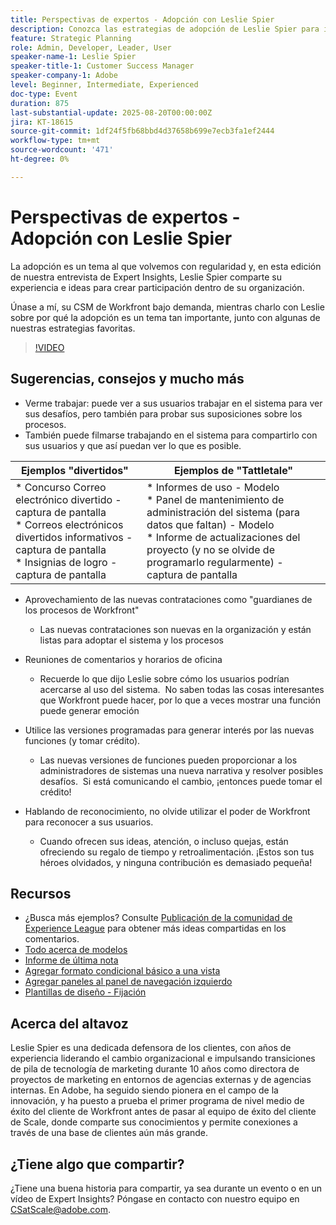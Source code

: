 ```yaml
---
title: Perspectivas de expertos - Adopción con Leslie Spier
description: Conozca las estrategias de adopción de Leslie Spier para impulsar la participación de Workfront, mejorar los procesos y reconocer las contribuciones de los usuarios.
feature: Strategic Planning
role: Admin, Developer, Leader, User
speaker-name-1: Leslie Spier
speaker-title-1: Customer Success Manager
speaker-company-1: Adobe
level: Beginner, Intermediate, Experienced
doc-type: Event
duration: 875
last-substantial-update: 2025-08-20T00:00:00Z
jira: KT-18615
source-git-commit: 1df24f5fb68bbd4d37658b699e7ecb3fa1ef2444
workflow-type: tm+mt
source-wordcount: '471'
ht-degree: 0%

---
```



# Perspectivas de expertos - Adopción con Leslie Spier

La adopción es un tema al que volvemos con regularidad y, en esta edición de nuestra entrevista de Expert Insights, Leslie Spier comparte su experiencia e ideas para crear participación dentro de su organización.

Únase a mí, su CSM de Workfront bajo demanda, mientras charlo con Leslie sobre por qué la adopción es un tema tan importante, junto con algunas de nuestras estrategias favoritas.

>[!VIDEO](https://video.tv.adobe.com/v/3469893/?learn=on&enablevpops)

## Sugerencias, consejos y mucho más

* Verme trabajar: puede ver a sus usuarios trabajar en el sistema para ver sus desafíos, pero también para probar sus suposiciones sobre los procesos. 
* También puede filmarse trabajando en el sistema para compartirlo con sus usuarios y que así puedan ver lo que es posible. 


| Ejemplos &quot;divertidos&quot;  | Ejemplos de &quot;Tattletale&quot; |
|---|---|
| * Concurso Correo electrónico divertido - captura de pantalla <br> * Correos electrónicos divertidos informativos - captura de pantalla <br> * Insignias de logro - captura de pantalla  | * Informes de uso - Modelo <br> * Panel de mantenimiento de administración del sistema (para datos que faltan) - Modelo <br> * Informe de actualizaciones del proyecto (y no se olvide de programarlo regularmente) - captura de pantalla |


* Aprovechamiento de las nuevas contrataciones como &quot;guardianes de los procesos de Workfront&quot; 
   * Las nuevas contrataciones son nuevas en la organización y están listas para adoptar el sistema y los procesos 

* Reuniones de comentarios y horarios de oficina 
   * Recuerde lo que dijo Leslie sobre cómo los usuarios podrían acercarse al uso del sistema.  No saben todas las cosas interesantes que Workfront puede hacer, por lo que a veces mostrar una función puede generar emoción 

* Utilice las versiones programadas para generar interés por las nuevas funciones (y tomar crédito). 
   * Las nuevas versiones de funciones pueden proporcionar a los administradores de sistemas una nueva narrativa y resolver posibles desafíos.  Si está comunicando el cambio, ¡entonces puede tomar el crédito! 

* Hablando de reconocimiento, no olvide utilizar el poder de Workfront para reconocer a sus usuarios. 
   * Cuando ofrecen sus ideas, atención, o incluso quejas, están ofreciendo su regalo de tiempo y retroalimentación. ¡Estos son tus héroes olvidados, y ninguna contribución es demasiado pequeña!  

## Recursos

* ¿Busca más ejemplos? Consulte [Publicación de la comunidad de Experience League](https://experienceleaguecommunities.adobe.com/t5/workfront-discussions/video-august-2023-workfront-expert-insights-adoption-with-leslie/td-p/613314?profile.language=es) para obtener más ideas compartidas en los comentarios.
* [Todo acerca de modelos](https://experienceleague.adobe.com/docs/workfront/using/administration-and-setup/blueprints/blueprints.html?lang=es)
* [Informe de última nota](https://experienceleague.adobe.com/docs/workfront/using/basics/update-work-items-view-updates/view-all-updates-in-a-report.html?lang=es)
* [Agregar formato condicional básico a una vista](https://experienceleague.adobe.com/docs/workfront-learn/tutorials-workfront/reporting/basic-reporting/add-basic-conditional-formatting-to-a-view.html?lang=es)
* [Agregar paneles al panel de navegación izquierdo](https://experienceleague.adobe.com/docs/workfront/using/basics/navigate/simplified-left-navigation.html?lang=es)
* [Plantillas de diseño - Fijación](https://experienceleague.adobe.com/docs/workfront/using/administration-and-setup/customize/layout-templates/customize-pinned-pages.html?lang=es)

## Acerca del altavoz

Leslie Spier es una dedicada defensora de los clientes, con años de experiencia liderando el cambio organizacional e impulsando transiciones de pila de tecnología de marketing durante 10 años como directora de proyectos de marketing en entornos de agencias externas y de agencias internas. En Adobe, ha seguido siendo pionera en el campo de la innovación, y ha puesto a prueba el primer programa de nivel medio de éxito del cliente de Workfront antes de pasar al equipo de éxito del cliente de Scale, donde comparte sus conocimientos y permite conexiones a través de una base de clientes aún más grande. 

## ¿Tiene algo que compartir?

¿Tiene una buena historia para compartir, ya sea durante un evento o en un vídeo de Expert Insights? Póngase en contacto con nuestro equipo en [CSatScale@adobe.com](mailto:CSatScale@adobe.com).
